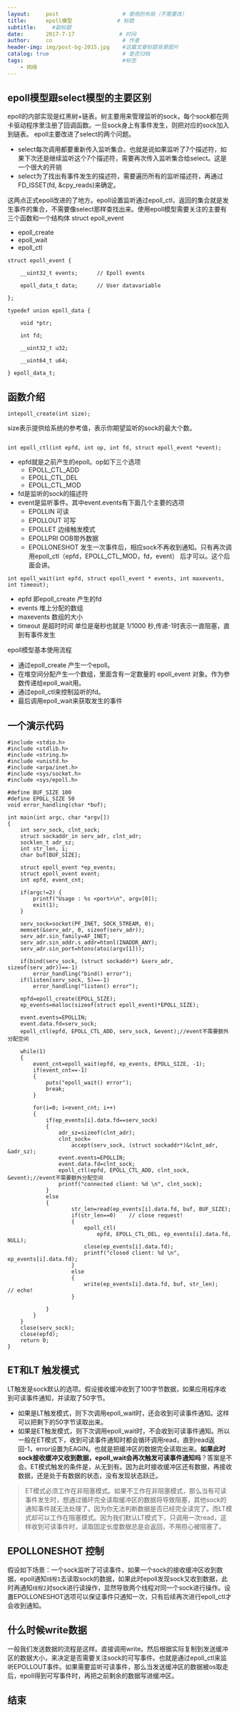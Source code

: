 ```yaml
---
layout:     post                    # 使用的布局（不需要改）
title:      epoll模型              # 标题 
subtitle:     #副标题
date:       2017-7-17              # 时间
author:     co                      # 作者
header-img: img/post-bg-2015.jpg    #这篇文章标题背景图片
catalog: true                       # 是否归档
tags:                               #标签
    - 网络
---
```

## epoll模型跟select模型的主要区别
epoll的内部实现是红黑树+链表。树主要用来管理监听的sock，每个sock都在网卡驱动程序里注册了回调函数。一旦sock身上有事件发生，则把对应的sock加入到链表。
epoll主要改进了select的两个问题。
- select每次调用都要重新传入监听集合。也就是说如果监听了7个描述符，如果下次还是继续监听这个7个描述符，需要再次传入监听集合给select。这是一个很大的开销
- select为了找出有事件发生的描述符，需要遍历所有的监听描述符，再通过FD_ISSET(fd, &cpy_reads)来确定。

这两点正式epoll改进的了地方。epoll设置监听通过epoll_ctl，返回的集合就是发生事件的集合，不需要像select那样查找出来。使用epoll模型需要关注的主要有三个函数和一个结构体 struct epoll_event
- epoll_create 
- epoll_wait
- epoll_ctl


```
struct epoll_event {

    __uint32_t events;      // Epoll events

    epoll_data_t data;      // User datavariable

};

typedef union epoll_data {

    void *ptr;

    int fd;

    __uint32_t u32;

    __uint64_t u64;

} epoll_data_t;

```
## 函数介绍

```
intepoll_create(int size);

```
size表示提供给系统的参考值，表示你期望监听的sock的最大个数。

```

int epoll_ctl(int epfd, int op, int fd, struct epoll_event *event);

```

- epfd就是之前产生的epoll。op如下三个选项
  - EPOLL_CTL_ADD  
  - EPOLL_CTL_DEL
  - EPOLL_CTL_MOD 
- fd是监听的sock的描述符
- event是监听事件。其中event.events有下面几个主要的选项
  - EPOLLIN  可读
  - EPOLLOUT 可写
  - EPOLLET 边缘触发模式
  - EPOLLPRI OOB带外数据
  - EPOLLONESHOT 发生一次事件后，相应sock不再收到通知。只有再次调用epoll_ctl（epfd，EPOLL_CTL_MOD，fd，event） 后才可以。这个后面会讲。


```
int epoll_wait(int epfd, struct epoll_event * events, int maxevents, int timeout);
```
- epfd 即epoll_create 产生的fd
- events 堆上分配的数组
- maxevents 数组的大小
- timeout 是超时时间 单位是毫秒也就是 1/1000 秒,传递-1时表示一直阻塞，直到有事件发生




epoll模型基本使用流程
- 通过epoll_create 产生一个epoll。
- 在堆空间分配产生一个数组，里面含有一定数量的 epoll_event 对象。作为参数传递给epoll_wait用。
- 通过epoll_ctl来控制监听的fd。
- 最后调用epoll_wait来获取发生的事件

## 一个演示代码
```
#include <stdio.h>
#include <stdlib.h>
#include <string.h>
#include <unistd.h>
#include <arpa/inet.h>
#include <sys/socket.h>
#include <sys/epoll.h>

#define BUF_SIZE 100
#define EPOLL_SIZE 50
void error_handling(char *buf);

int main(int argc, char *argv[])
{
	int serv_sock, clnt_sock;
	struct sockaddr_in serv_adr, clnt_adr;
	socklen_t adr_sz;
	int str_len, i;
	char buf[BUF_SIZE];

	struct epoll_event *ep_events;
	struct epoll_event event;
	int epfd, event_cnt;

	if(argc!=2) {
		printf("Usage : %s <port>\n", argv[0]);
		exit(1);
	}

	serv_sock=socket(PF_INET, SOCK_STREAM, 0);
	memset(&serv_adr, 0, sizeof(serv_adr));
	serv_adr.sin_family=AF_INET;
	serv_adr.sin_addr.s_addr=htonl(INADDR_ANY);
	serv_adr.sin_port=htons(atoi(argv[1]));
	
	if(bind(serv_sock, (struct sockaddr*) &serv_adr, sizeof(serv_adr))==-1)
		error_handling("bind() error");
	if(listen(serv_sock, 5)==-1)
		error_handling("listen() error");

	epfd=epoll_create(EPOLL_SIZE);
	ep_events=malloc(sizeof(struct epoll_event)*EPOLL_SIZE);

	event.events=EPOLLIN;
	event.data.fd=serv_sock;	
	epoll_ctl(epfd, EPOLL_CTL_ADD, serv_sock, &event);//event不需要额外分配空间

	while(1)
	{
		event_cnt=epoll_wait(epfd, ep_events, EPOLL_SIZE, -1);
		if(event_cnt==-1)
		{
			puts("epoll_wait() error");
			break;
		}

		for(i=0; i<event_cnt; i++)
		{
			if(ep_events[i].data.fd==serv_sock)
			{
				adr_sz=sizeof(clnt_adr);
				clnt_sock=
					accept(serv_sock, (struct sockaddr*)&clnt_adr, &adr_sz);
				event.events=EPOLLIN;
				event.data.fd=clnt_sock;
				epoll_ctl(epfd, EPOLL_CTL_ADD, clnt_sock, &event);//event不需要额外分配空间
				printf("connected client: %d \n", clnt_sock);
			}
			else
			{
					str_len=read(ep_events[i].data.fd, buf, BUF_SIZE);
					if(str_len==0)    // close request!
					{
						epoll_ctl(
							epfd, EPOLL_CTL_DEL, ep_events[i].data.fd, NULL);
						close(ep_events[i].data.fd);
						printf("closed client: %d \n", ep_events[i].data.fd);
					}
					else
					{
						write(ep_events[i].data.fd, buf, str_len);    // echo!
					}
	
			}
		}
	}
	close(serv_sock);
	close(epfd);
	return 0;
}

``` 

## ET和LT 触发模式
LT触发是sock默认的选项。假设接收缓冲收到了100字节数据，如果应用程序收到可读事件通知，并读取了50字节。
- 如果是LT触发模式，则下次调用epoll_wait时，还会收到可读事件通知。这样可以把剩下的50字节读取出来。
- 如果是ET触发模式，则下次调用epoll_wait时，不会收到可读事件通知。所以一般在ET模式下，收到可读事件通知时都会循环调用read，直到read返回-1，error设置为EAGIN。也就是把缓冲区的数据完全读取出来。**如果此时sock接收缓冲又收到数据，epoll_wait会再次触发可读事件通知吗**？答案是不会。ET模式触发的条件是，从无到有。因为此时接收缓冲区还有数据，再接收数据，还是处于有数据的状态，没有发现状态跃迁。

> ET模式必须工作在非阻塞模式。如果不工作在非阻塞模式，那么当有可读事件发生时，想通过循环完全读取缓冲区的数据将导致阻塞，其他sock的通知事件就无法处理了。因为你无法判断数据是否已经完全读完了。而LT模式却可以工作在阻塞模式。因为我们默认LT模式下，只调用一次read，这样收到可读事件时，读取固定长度数据总是会返回，不用担心被阻塞了。

## EPOLLONESHOT 控制
假设如下场景：一个sock监听了可读事件，如果一个sock的接收缓冲区收到数据，epoll通知`线程1`去读取sock的数据，如果此时epoll发现sock又收到数据，此时再通知`线程2`对sock进行读操作，显然导致两个线程对同一个sock进行操作。设置EPOLLONESHOT选项可以保证事件只通知一次，只有后续再次进行epoll_ctl才会收到通知。

## 什么时候write数据
一般我们发送数据的流程是这样。直接调用write。然后根据实际复制到发送缓冲区的数据大小，来决定是否需要关注sock的可写事件。也就是通过epoll_ctl来监听EPOLLOUT事件。如果需要监听可读事件，那么当发送缓冲区的数据被os取走后，epoll得到可写事件时，再把之前剩余的数据写进缓冲区。

## 结束